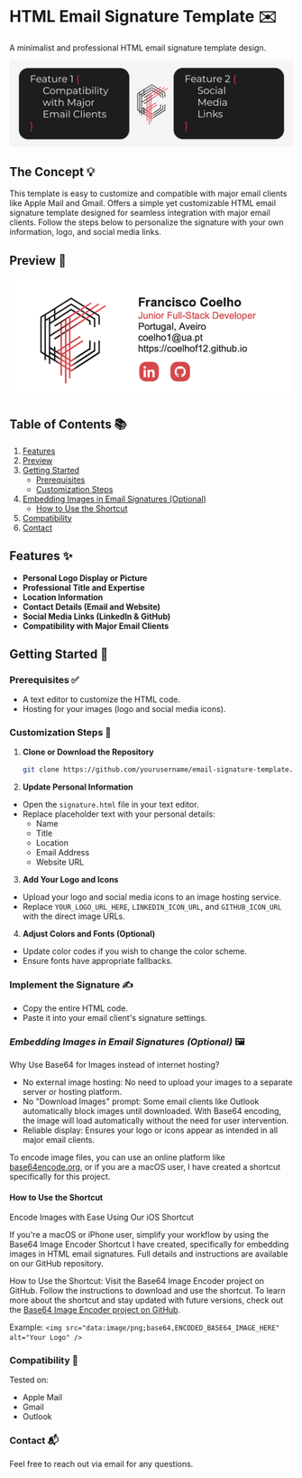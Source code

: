 # HTML Email Signature Template ✉️

A minimalist and professional HTML email signature template design.

![Project Cover](https://raw.githubusercontent.com/coelhof12/custom_HTML_signature/main/assets/Repo_Cover.jpg)

## The Concept 💡

This template is easy to customize and compatible with major email clients like Apple Mail and Gmail. Offers a simple yet customizable HTML email signature template designed for seamless integration with major email clients. Follow the steps below to personalize the signature with your own information, logo, and social media links. 

## Preview 👀

![Siganture Preview](https://raw.githubusercontent.com/coelhof12/custom_HTML_signature/refs/heads/main/assets/signature_preview.png)

## Table of Contents 📚

1. [Features](#features)
2. [Preview](#preview)
3. [Getting Started](#getting-started)
   - [Prerequisites](#prerequisites)
   - [Customization Steps](#customization-steps)
4. [Embedding Images in Email Signatures (Optional)](#embedding-images-in-email-signatures-optional)
   - [How to Use the Shortcut](#how-to-use-the-shortcut)
5. [Compatibility](#compatibility)
6. [Contact](#contact)

## Features ✨

- **Personal Logo Display or Picture**
- **Professional Title and Expertise**
- **Location Information**
- **Contact Details (Email and Website)**
- **Social Media Links (LinkedIn & GitHub)**
- **Compatibility with Major Email Clients**

## Getting Started 🚀

### **Prerequisites** ✅

- A text editor to customize the HTML code.
- Hosting for your images (logo and social media icons).

### **Customization Steps** 🎨

1. **Clone or Download the Repository** 

   ```bash
   git clone https://github.com/yourusername/email-signature-template.git
   ```

2. **Update Personal Information**

- Open the `signature.html` file in your text editor.
- Replace placeholder text with your personal details:
  - Name
  - Title
  - Location
  - Email Address
  - Website URL

3. **Add Your Logo and Icons**

- Upload your logo and social media icons to an image hosting service.
- Replace `YOUR_LOGO_URL_HERE`, `LINKEDIN_ICON_URL`, and `GITHUB_ICON_URL` with the direct image URLs.

4. **Adjust Colors and Fonts (Optional)**

- Update color codes if you wish to change the color scheme.
- Ensure fonts have appropriate fallbacks.

### **Implement the Signature** ✍️

- Copy the entire HTML code.
- Paste it into your email client's signature settings.

### **_Embedding Images in Email Signatures (Optional)_** 🖼️

Why Use Base64 for Images instead of internet hosting?

- No external image hosting: No need to upload your images to a separate server or hosting platform.
- No "Download Images" prompt: Some email clients like Outlook automatically block images until downloaded. With Base64 encoding, the image will load automatically without the need for user intervention.
- Reliable display: Ensures your logo or icons appear as intended in all major email clients.

To encode image files, you can use an online platform like [base64encode.org](base64encode.org), or if you are a macOS user, I have created a shortcut specifically for this project.

#### How to Use the Shortcut

Encode Images with Ease Using Our iOS Shortcut

If you're a macOS or iPhone user, simplify your workflow by using the Base64 Image Encoder Shortcut I have created, specifically for embedding images in HTML email signatures. Full details and instructions are available on our GitHub repository.

How to Use the Shortcut:
Visit the Base64 Image Encoder project on GitHub.
Follow the instructions to download and use the shortcut.
To learn more about the shortcut and stay updated with future versions, check out the [Base64 Image Encoder project on GitHub](https://github.com/coelhof12/ios-shortcuts-base64-encoder).

Example:
`<img src="data:image/png;base64,ENCODED_BASE64_IMAGE_HERE" alt="Your Logo" />`

### Compatibility 📱

Tested on:

- Apple Mail
- Gmail
- Outlook

### Contact 📬

Feel free to reach out via email for any questions.
